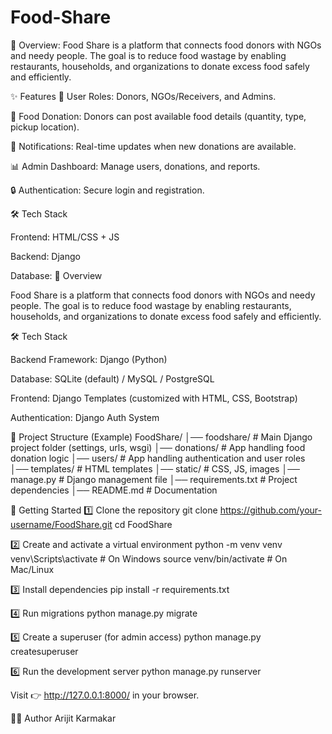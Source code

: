 # Food-Share
📌 Overview: 
Food Share is a platform that connects food donors with NGOs and needy people. The goal is to reduce food wastage by enabling restaurants, households, and organizations to donate excess food safely and efficiently.

✨ Features
👤 User Roles: Donors, NGOs/Receivers, and Admins.

🍴 Food Donation: Donors can post available food details (quantity, type, pickup location).

🔔 Notifications: Real-time updates when new donations are available.

📊 Admin Dashboard: Manage users, donations, and reports.

🔒 Authentication: Secure login and registration.

🛠️ Tech Stack

Frontend: HTML/CSS + JS 

Backend: Django 

Database: 📌 Overview

Food Share is a platform that connects food donors with NGOs and needy people. The goal is to reduce food wastage by enabling restaurants, households, and organizations to donate excess food safely and efficiently.

🛠️ Tech Stack

Backend Framework: Django (Python)

Database: SQLite (default) / MySQL / PostgreSQL

Frontend: Django Templates (customized with HTML, CSS, Bootstrap)

Authentication: Django Auth System


📂 Project Structure (Example)
FoodShare/
│── foodshare/        # Main Django project folder (settings, urls, wsgi)
│── donations/        # App handling food donation logic
│── users/            # App handling authentication and user roles
│── templates/        # HTML templates
│── static/           # CSS, JS, images
│── manage.py         # Django management file
│── requirements.txt  # Project dependencies
│── README.md         # Documentation

🚀 Getting Started
1️⃣ Clone the repository
git clone https://github.com/your-username/FoodShare.git
cd FoodShare

2️⃣ Create and activate a virtual environment
python -m venv venv
venv\Scripts\activate   # On Windows
source venv/bin/activate  # On Mac/Linux

3️⃣ Install dependencies
pip install -r requirements.txt

4️⃣ Run migrations
python manage.py migrate

5️⃣ Create a superuser (for admin access)
python manage.py createsuperuser

6️⃣ Run the development server
python manage.py runserver


Visit 👉 http://127.0.0.1:8000/ in your browser.

👨‍💻 Author
Arijit Karmakar

